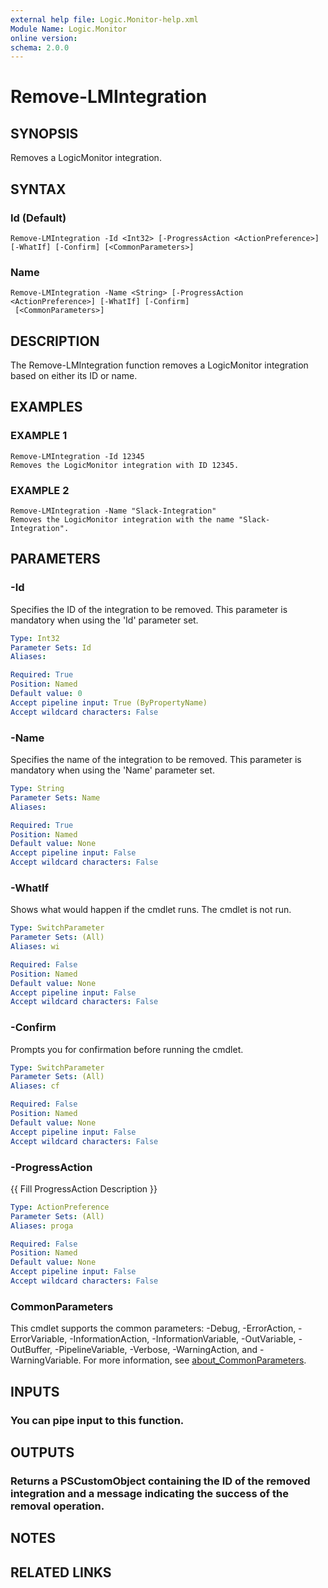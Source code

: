 ```yaml
---
external help file: Logic.Monitor-help.xml
Module Name: Logic.Monitor
online version:
schema: 2.0.0
---
```


# Remove-LMIntegration

## SYNOPSIS
Removes a LogicMonitor integration.

## SYNTAX

### Id (Default)
```
Remove-LMIntegration -Id <Int32> [-ProgressAction <ActionPreference>] [-WhatIf] [-Confirm] [<CommonParameters>]
```

### Name
```
Remove-LMIntegration -Name <String> [-ProgressAction <ActionPreference>] [-WhatIf] [-Confirm]
 [<CommonParameters>]
```

## DESCRIPTION
The Remove-LMIntegration function removes a LogicMonitor integration based on either its ID or name.

## EXAMPLES

### EXAMPLE 1
```
Remove-LMIntegration -Id 12345
Removes the LogicMonitor integration with ID 12345.
```

### EXAMPLE 2
```
Remove-LMIntegration -Name "Slack-Integration"
Removes the LogicMonitor integration with the name "Slack-Integration".
```

## PARAMETERS

### -Id
Specifies the ID of the integration to be removed.
This parameter is mandatory when using the 'Id' parameter set.

```yaml
Type: Int32
Parameter Sets: Id
Aliases:

Required: True
Position: Named
Default value: 0
Accept pipeline input: True (ByPropertyName)
Accept wildcard characters: False
```

### -Name
Specifies the name of the integration to be removed.
This parameter is mandatory when using the 'Name' parameter set.

```yaml
Type: String
Parameter Sets: Name
Aliases:

Required: True
Position: Named
Default value: None
Accept pipeline input: False
Accept wildcard characters: False
```

### -WhatIf
Shows what would happen if the cmdlet runs.
The cmdlet is not run.

```yaml
Type: SwitchParameter
Parameter Sets: (All)
Aliases: wi

Required: False
Position: Named
Default value: None
Accept pipeline input: False
Accept wildcard characters: False
```

### -Confirm
Prompts you for confirmation before running the cmdlet.

```yaml
Type: SwitchParameter
Parameter Sets: (All)
Aliases: cf

Required: False
Position: Named
Default value: None
Accept pipeline input: False
Accept wildcard characters: False
```

### -ProgressAction
{{ Fill ProgressAction Description }}

```yaml
Type: ActionPreference
Parameter Sets: (All)
Aliases: proga

Required: False
Position: Named
Default value: None
Accept pipeline input: False
Accept wildcard characters: False
```

### CommonParameters
This cmdlet supports the common parameters: -Debug, -ErrorAction, -ErrorVariable, -InformationAction, -InformationVariable, -OutVariable, -OutBuffer, -PipelineVariable, -Verbose, -WarningAction, and -WarningVariable. For more information, see [about_CommonParameters](http://go.microsoft.com/fwlink/?LinkID=113216).

## INPUTS

### You can pipe input to this function.
## OUTPUTS

### Returns a PSCustomObject containing the ID of the removed integration and a message indicating the success of the removal operation.
## NOTES

## RELATED LINKS
